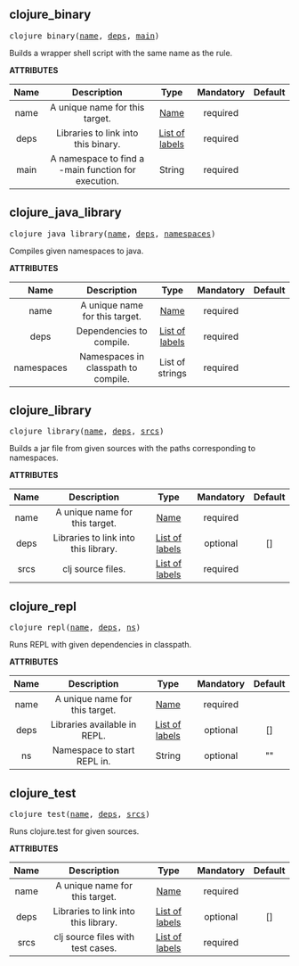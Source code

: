 <!-- Generated with Stardoc: http://skydoc.bazel.build -->

<a name="#clojure_binary"></a>

## clojure_binary

<pre>
clojure_binary(<a href="#clojure_binary-name">name</a>, <a href="#clojure_binary-deps">deps</a>, <a href="#clojure_binary-main">main</a>)
</pre>

Builds a wrapper shell script with the same name as the rule.

**ATTRIBUTES**


| Name  | Description | Type | Mandatory | Default |
| :-------------: | :-------------: | :-------------: | :-------------: | :-------------: |
| name |  A unique name for this target.   | <a href="https://bazel.build/docs/build-ref.html#name">Name</a> | required |  |
| deps |  Libraries to link into this binary.   | <a href="https://bazel.build/docs/build-ref.html#labels">List of labels</a> | required |  |
| main |  A namespace to find a -main function for execution.   | String | required |  |


<a name="#clojure_java_library"></a>

## clojure_java_library

<pre>
clojure_java_library(<a href="#clojure_java_library-name">name</a>, <a href="#clojure_java_library-deps">deps</a>, <a href="#clojure_java_library-namespaces">namespaces</a>)
</pre>

Compiles given namespaces to java.

**ATTRIBUTES**


| Name  | Description | Type | Mandatory | Default |
| :-------------: | :-------------: | :-------------: | :-------------: | :-------------: |
| name |  A unique name for this target.   | <a href="https://bazel.build/docs/build-ref.html#name">Name</a> | required |  |
| deps |  Dependencies to compile.   | <a href="https://bazel.build/docs/build-ref.html#labels">List of labels</a> | required |  |
| namespaces |  Namespaces in classpath to compile.   | List of strings | required |  |


<a name="#clojure_library"></a>

## clojure_library

<pre>
clojure_library(<a href="#clojure_library-name">name</a>, <a href="#clojure_library-deps">deps</a>, <a href="#clojure_library-srcs">srcs</a>)
</pre>

Builds a jar file from given sources with the paths corresponding to namespaces.

**ATTRIBUTES**


| Name  | Description | Type | Mandatory | Default |
| :-------------: | :-------------: | :-------------: | :-------------: | :-------------: |
| name |  A unique name for this target.   | <a href="https://bazel.build/docs/build-ref.html#name">Name</a> | required |  |
| deps |  Libraries to link into this library.   | <a href="https://bazel.build/docs/build-ref.html#labels">List of labels</a> | optional | [] |
| srcs |  clj source files.   | <a href="https://bazel.build/docs/build-ref.html#labels">List of labels</a> | required |  |


<a name="#clojure_repl"></a>

## clojure_repl

<pre>
clojure_repl(<a href="#clojure_repl-name">name</a>, <a href="#clojure_repl-deps">deps</a>, <a href="#clojure_repl-ns">ns</a>)
</pre>

Runs REPL with given dependencies in classpath.

**ATTRIBUTES**


| Name  | Description | Type | Mandatory | Default |
| :-------------: | :-------------: | :-------------: | :-------------: | :-------------: |
| name |  A unique name for this target.   | <a href="https://bazel.build/docs/build-ref.html#name">Name</a> | required |  |
| deps |  Libraries available in REPL.   | <a href="https://bazel.build/docs/build-ref.html#labels">List of labels</a> | optional | [] |
| ns |  Namespace to start REPL in.   | String | optional | "" |


<a name="#clojure_test"></a>

## clojure_test

<pre>
clojure_test(<a href="#clojure_test-name">name</a>, <a href="#clojure_test-deps">deps</a>, <a href="#clojure_test-srcs">srcs</a>)
</pre>

Runs clojure.test for given sources.

**ATTRIBUTES**


| Name  | Description | Type | Mandatory | Default |
| :-------------: | :-------------: | :-------------: | :-------------: | :-------------: |
| name |  A unique name for this target.   | <a href="https://bazel.build/docs/build-ref.html#name">Name</a> | required |  |
| deps |  Libraries to link into this library.   | <a href="https://bazel.build/docs/build-ref.html#labels">List of labels</a> | optional | [] |
| srcs |  clj source files with test cases.   | <a href="https://bazel.build/docs/build-ref.html#labels">List of labels</a> | required |  |



